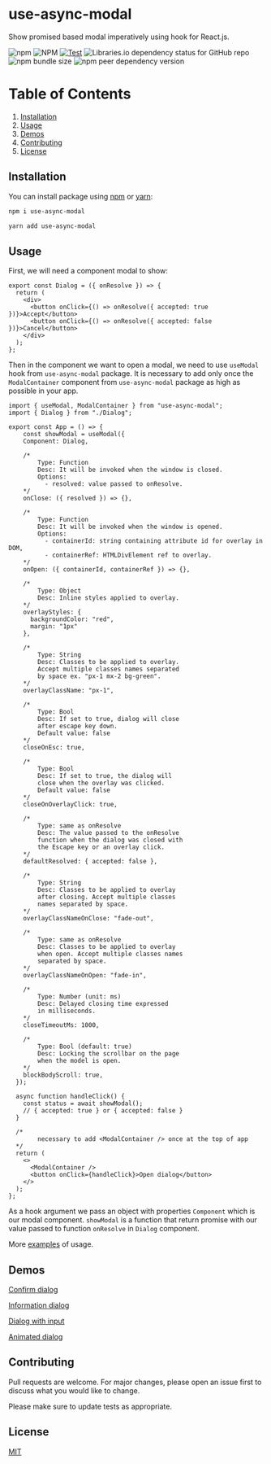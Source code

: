 # use-async-modal

Show promised based modal imperatively using hook for React.js.

![npm](https://img.shields.io/npm/v/use-async-modal?style=flat-square) ![NPM](https://img.shields.io/npm/l/use-async-modal?style=flat-square) [![Test](https://github.com/Harasz/use-async-modal/actions/workflows/test.yml/badge.svg?branch=main)](https://github.com/Harasz/use-async-modal/actions/workflows/test.yml) ![Libraries.io dependency status for GitHub repo](https://img.shields.io/librariesio/github/Harasz/use-async-modal?style=flat-square) ![npm bundle size](https://img.shields.io/bundlephobia/min/use-async-modal?style=flat-square) ![npm peer dependency version](https://img.shields.io/npm/dependency-version/use-async-modal/peer/react?style=flat-square)

# Table of Contents

1. [Installation](#installation)
2. [Usage](#usage)
3. [Demos](#demos)
4. [Contributing](#contributing)
5. [License](#license)

## Installation

You can install package using [npm](https://www.npmjs.com/package/use-async-modal) or [yarn](https://yarnpkg.com/):

```bash
npm i use-async-modal

yarn add use-async-modal
```

## Usage

First, we will need a component modal to show:

```JSX
export const Dialog = ({ onResolve }) => {
  return (
    <div>
      <button onClick={() => onResolve({ accepted: true })}>Accept</button>
      <button onClick={() => onResolve({ accepted: false })}>Cancel</button>
    </div>
  );
};
```

Then in the component we want to open a modal, we need to use `useModal` hook from `use-async-modal` package. It is necessary to add only once the `ModalContainer` component from `use-async-modal` package as high as possible in your app.

```JSX
import { useModal, ModalContainer } from "use-async-modal";
import { Dialog } from "./Dialog";

export const App = () => {
    const showModal = useModal({
    Component: Dialog,

    /*
        Type: Function
        Desc: It will be invoked when the window is closed.
        Options:
          - resolved: value passed to onResolve.
    */
    onClose: ({ resolved }) => {},

    /*
        Type: Function
        Desc: It will be invoked when the window is opened.
        Options:
          - containerId: string containing attribute id for overlay in DOM,
          - containerRef: HTMLDivElement ref to overlay.
    */
    onOpen: ({ containerId, containerRef }) => {},

    /*
        Type: Object
        Desc: Inline styles applied to overlay.
    */
    overlayStyles: {
      backgroundColor: "red",
      margin: "1px"
    },

    /*
        Type: String
        Desc: Classes to be applied to overlay.
        Accept multiple classes names separated
        by space ex. "px-1 mx-2 bg-green".
    */
    overlayClassName: "px-1",

    /*
        Type: Bool
        Desc: If set to true, dialog will close
        after escape key down.
        Default value: false
    */
    closeOnEsc: true,

    /*
        Type: Bool
        Desc: If set to true, the dialog will
        close when the overlay was clicked.
        Default value: false
    */
    closeOnOverlayClick: true,

    /*
        Type: same as onResolve
        Desc: The value passed to the onResolve
        function when the dialog was closed with
        the Escape key or an overlay click.
    */
    defaultResolved: { accepted: false },

    /*
        Type: String
        Desc: Classes to be applied to overlay
        after closing. Accept multiple classes
        names separated by space.
    */
    overlayClassNameOnClose: "fade-out",

    /*
        Type: same as onResolve
        Desc: Classes to be applied to overlay
        when open. Accept multiple classes names
        separated by space.
    */
    overlayClassNameOnOpen: "fade-in",

    /*
        Type: Number (unit: ms)
        Desc: Delayed closing time expressed
        in milliseconds.
    */
    closeTimeoutMs: 1000,

    /*
        Type: Bool (default: true)
        Desc: Locking the scrollbar on the page
        when the model is open.
    */
    blockBodyScroll: true,
  });

  async function handleClick() {
    const status = await showModal();
    // { accepted: true } or { accepted: false }
  }

  /*
        necessary to add <ModalContainer /> once at the top of app
  */
  return (
    <>
      <ModalContainer />
      <button onClick={handleClick}>Open dialog</button>
    </>
  );
};

```

As a hook argument we pass an object with properties `Component` which is our modal component. `showModal` is a function that return promise with our value passed to function `onResolve` in `Dialog` component.

More [examples](https://github.com/Harasz/use-async-modal/tree/main/examples) of usage.

## Demos

[Confirm dialog](https://codesandbox.io/s/use-async-modal-confirm-dialog-lbb7l)

[Information dialog](https://codesandbox.io/s/use-async-modal-information-dialog-nsrpe)

[Dialog with input](https://codesandbox.io/s/use-async-modal-dialog-with-input-jxobn)

[Animated dialog](https://codesandbox.io/s/use-async-modal-animated-dialog-808yp)

## Contributing

Pull requests are welcome. For major changes, please open an issue first to discuss what you would like to change.

Please make sure to update tests as appropriate.

## License

[MIT](https://github.com/Harasz/use-async-modal/blob/main/LICENSE)

